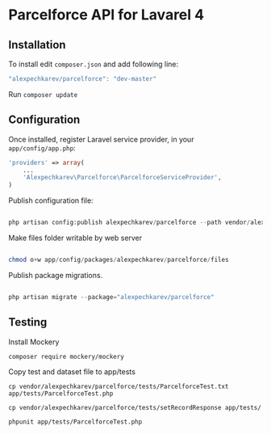 Parcelforce API for Lavarel 4
======================



Installation
------------


To install edit `composer.json` and add following line:

```javascript
"alexpechkarev/parcelforce": "dev-master"
```

Run `composer update`



Configuration
-------------

Once installed, register Laravel service provider, in your `app/config/app.php`:

```php
'providers' => array(
	...
    'Alexpechkarev\Parcelforce\ParcelforceServiceProvider',
)
```


Publish configuration file:

```php

php artisan config:publish alexpechkarev/parcelforce --path vendor/alexpechkarev/parcelforce/src/config/

```

Make files folder writable by web server

```php

chmod o+w app/config/packages/alexpechkarev/parcelforce/files

```

Publish package migrations.

```php

php artisan migrate --package="alexpechkarev/parcelforce"

```

Testing
-------------

Install Mockery 
```
composer require mockery/mockery
```

Copy test and dataset file to app/tests
```
cp vendor/alexpechkarev/parcelforce/tests/ParcelforceTest.txt app/tests/ParcelforceTest.php

cp vendor/alexpechkarev/parcelforce/tests/setRecordResponse app/tests/

phpunit app/tests/ParcelforceTest.php
```